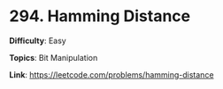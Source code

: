 # 294. Hamming Distance

**Difficulty**: Easy

**Topics**: Bit Manipulation

**Link**: https://leetcode.com/problems/hamming-distance
